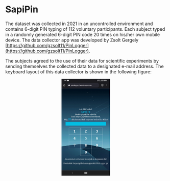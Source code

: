 # SapiPin

The dataset was collected in 2021 in an uncontrolled environment and contains 6-digit PIN typing of 112 voluntary participants.
Each subject typed in a randomly generated 6-digit PIN code 20 times on his/her own mobile device.
The data collector app was developed by Zsolt Gergely [https://github.com/gzsolt11/PinLogger](https://github.com/gzsolt11/PinLogger).

The subjects agreed to the use of their data for scientific experiments by sending themselves the collected data to a designated e-mail address.
The keyboard layout of this data collector is shown in the following figure:
<p align="center">
<img src="pin_logger.png"  width="30%" height="30%">
</p>
